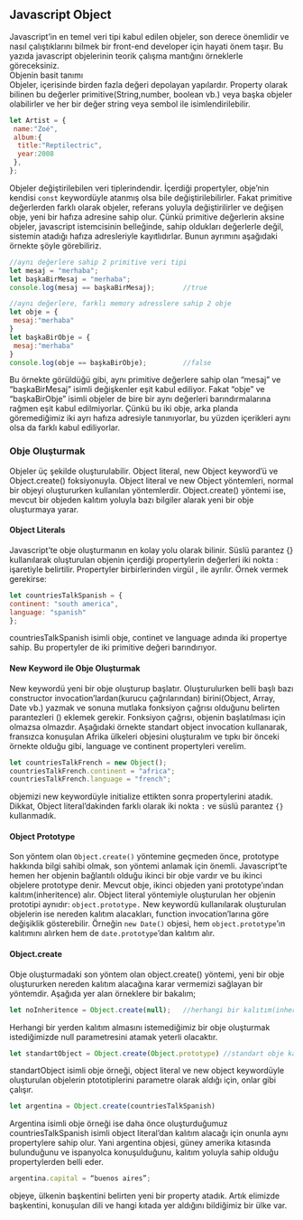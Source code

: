 ## Javascript Object
Javascript’in en temel veri tipi kabul edilen objeler, son derece önemlidir ve nasıl çalıştıklarını bilmek bir front-end developer için hayati önem taşır. Bu yazıda javascript objelerinin teorik çalışma mantığını örneklerle göreceksiniz.<br>
Objenin basit tanımı<br>
Objeler, içerisinde birden fazla değeri depolayan yapılardır. Property olarak bilinen bu değerler primitive(String,number, boolean vb.) veya başka objeler olabilirler ve her bir değer string veya sembol ile isimlendirilebilir.  
```javascript
let Artist = {
 name:"Zoé",
 album:{
  title:"Reptilectric",
  year:2008
 },
};
```
Objeler değiştirilebilen veri tiplerindendir. İçerdiği propertyler, obje’nin kendisi ```const``` keywordüyle atanmış olsa bile değiştirilebilirler. Fakat primitive değerlerden farklı olarak objeler, referans yoluyla değiştirilirler ve değişen obje, yeni bir hafıza adresine sahip olur. Çünkü primitive değerlerin aksine objeler, javascript istemcisinin belleğinde, sahip oldukları değerlerle değil, sistemin atadığı hafıza adresleriyle kayıtlıdırlar. Bunun ayrımını aşağıdaki örnekte şöyle görebiliriz.
```javascript
//aynı değerlere sahip 2 primitive veri tipi
let mesaj = "merhaba";
let başkaBirMesaj = "merhaba";
console.log(mesaj == başkaBirMesaj);       //true

//aynı değerlere, farklı memory adresslere sahip 2 obje
let obje = {
 mesaj:"merhaba"
}
let başkaBirObje = {
 mesaj:"merhaba"
}
console.log(obje == başkaBirObje);         //false
```
Bu örnekte görüldüğü gibi, aynı primitive değerlere sahip olan “mesaj” ve “başkaBirMesaj” isimli değişkenler eşit kabul ediliyor. Fakat “obje” ve “başkaBirObje” isimli objeler de bire bir aynı değerleri barındırmalarına rağmen eşit kabul edilmiyorlar. Çünkü bu iki obje, arka planda göremediğimiz iki ayrı hafıza adresiyle tanınıyorlar, bu yüzden içerikleri aynı olsa da farklı kabul ediliyorlar. 

### Obje Oluşturmak
Objeler üç şekilde oluşturulabilir. Object literal, new Object keyword’ü ve Object.create() foksiyonuyla. Object literal ve new Object yöntemleri, normal bir objeyi oluştururken kullanılan yöntemlerdir. Object.create() yöntemi ise, mevcut bir objeden kalıtım yoluyla bazı bilgiler alarak yeni bir obje oluşturmaya yarar. 

#### Object Literals
Javascript’te obje oluşturmanın en kolay yolu olarak bilinir. Süslü parantez {} kullanılarak oluşturulan objenin içerdiği propertylerin değerleri iki nokta : işaretiyle belirtilir. Propertyler birbirlerinden virgül , ile ayrılır. Örnek vermek gerekirse:
```Javascript
let countriesTalkSpanish = {
continent: "south america",
language: "spanish"
};
```
countriesTalkSpanish isimli obje, continet ve language adında iki propertye sahip. Bu propertyler de iki primitive değeri barındırıyor.
#### New Keyword ile Obje Oluşturmak
New keywordü yeni bir obje oluşturup başlatır. Oluşturulurken belli başlı bazı constructor invocation’lardan(kurucu çağrılarından) birini(Object, Array, Date vb.) yazmak ve sonuna mutlaka fonksiyon çağrısı olduğunu belirten parantezleri () eklemek gerekir. Fonksiyon çağrısı, objenin başlatılması için olmazsa olmazdır. Aşağıdaki örnekte standart object invocation kullanarak, fransızca konuşulan Afrika ülkeleri objesini oluşturalım ve tıpkı bir önceki örnekte olduğu gibi, language ve continent propertyleri verelim.
```Javascript
let countriesTalkFrench = new Object();     
countriesTalkFrench.continent = "africa";     
countriesTalkFrench.language = "french"; 
```
objemizi new keywordüyle initialize ettikten sonra propertylerini atadık. Dikkat, Object literal’dakinden farklı olarak iki nokta `:` ve süslü parantez `{}` kullanmadık.
#### Object Prototype
Son yöntem olan `Object.create()` yöntemine geçmeden önce, prototype hakkında bilgi sahibi olmak, son yöntemi anlamak için önemli.
Javascript’te hemen her objenin bağlantılı olduğu ikinci bir obje vardır ve bu ikinci objelere prototype denir. Mevcut obje, ikinci objeden yani prototype’ından kalıtım(inheritence) alır. Object literal yöntemiyle oluşturulan her objenin prototipi aynıdır: `object.prototype.` New keywordü kullanılarak oluşturulan objelerin ise nereden kalıtım alacakları, function invocation’larına göre değişiklik gösterebilir. Örneğin `new Date()` objesi, hem `object.prototype`’ın kalıtımını alırken hem de `date.prototype`’dan kalıtım alır.
#### Object.create
Obje oluşturmadaki son yöntem olan object.create() yöntemi, yeni bir obje oluştururken nereden kalıtım alacağına karar vermemizi sağlayan bir yöntemdir. Aşağıda yer alan örneklere bir bakalım;
```Javascript
let noInheritence = Object.create(null);   //herhangi bir kalıtım(inheritence) almaz
```
Herhangi bir yerden kalıtım almasını istemediğimiz bir obje oluşturmak istediğimizde null parametresini atamak yeterli olacaktır.
```Javascript
let standartObject = Object.create(Object.prototype) //standart obje kalıtımı alır.
```
standartObject isimli obje örneği, object literal ve new object keywordüyle oluşturulan objelerin ptototiplerini parametre olarak aldığı için, onlar gibi çalışır.
```Javascript
let argentina = Object.create(countriesTalkSpanish)
```
Argentina isimli obje örneği ise daha önce oluşturduğumuz countriesTalkSpanish isimli object literal’dan kalıtım alacağı için onunla aynı propertylere sahip olur. Yani argentina objesi, güney amerika kıtasında bulunduğunu ve ispanyolca konuşulduğunu, kalıtım yoluyla sahip olduğu propertylerden belli eder. 
```Javascript
argentina.capital = “buenos aires”;
```
objeye, ülkenin başkentini belirten yeni bir property atadık. Artık elimizde başkentini, konuşulan dili ve hangi kıtada yer aldığını bildiğimiz bir ülke var.
